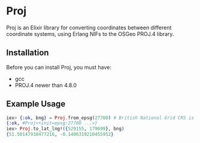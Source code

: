 # Proj

Proj is an Elixir library for converting coordinates between different
coordinate systems, using Erlang NIFs to the OSGeo PROJ.4 library.

## Installation

Before you can install Proj, you must have:

- gcc
- PROJ.4 newer than 4.8.0

## Example Usage

```elixir
iex> {:ok, bng} = Proj.from_epsg(27700) # British National Grid CRS is EPSG:27700
{:ok, #Proj<+init=epsg:27700 ...>}
iex> Proj.to_lat_lng!({529155, 179699}, bng)
{51.50147938477216, -0.1406319210455952}
```
